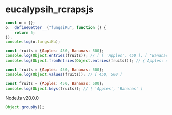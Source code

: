 # eucalypsih_rcrapsjs
```javascript
const o = {};
o.__defineGetter__("fungsiKu", function () {
    return 5;
});
console.log(o.fungsiKu);
```


```javascript
const fruits = {Apples: 450, Bananas: 500};
console.log(Object.entries(fruits)); // [ [ 'Apples', 450 ], [ 'Bananas', 500 ] ]
console.log(Object.fromEntries(Object.entries(fruits))); // { Apples: 450, Bananas: 500 }

```
```javascript
const fruits = {Apples: 450, Bananas: 500};
console.log(Object.values(fruits)); // [ 450, 500 ]
```
```javascript
const fruits = {Apples: 450, Bananas: 500};
console.log(Object.keys(fruits)); // [ 'Apples', 'Bananas' ]
```

NodeJs v20.0.0
```javascript
Object.groupBy();
```


